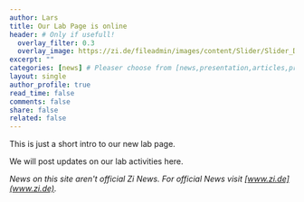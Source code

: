 ```yaml
---
author: Lars
title: Our Lab Page is online
header: # Only if usefull!
  overlay_filter: 0.3
  overlay_image: https://zi.de/fileadmin/images/content/Slider/Slider_Das_Zi_Format.jpg
excerpt: ""
categories: [news] # Pleaser choose from [news,presentation,articles,projects]
layout: single
author_profile: true
read_time: false
comments: false
share: false
related: false
---
```


This is just a short intro to our new lab page. 

We will post updates on our lab activities here. 

*News on this site aren't official Zi News. For official News visit [www.zi.de](www.zi.de).*
